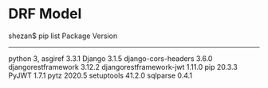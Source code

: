 # DRF Model 
shezan$ pip list
Package                 Version
----------------------- -------

python 3, 
asgiref                 3.3.1
Django                  3.1.5
django-cors-headers     3.6.0
djangorestframework     3.12.2
djangorestframework-jwt 1.11.0
pip                     20.3.3
PyJWT                   1.7.1
pytz                    2020.5
setuptools              41.2.0
sqlparse                0.4.1
